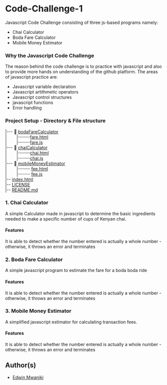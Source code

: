 # Code-Challenge-1
Javascript Code Challenge consisting of three js-based programs namely:
+ Chai Calculator
+ Boda Fare Calculator
+ Mobile Money Estimator

### Why the Javascript Code Challenge
The reason behind the code challenge is to practice with javascript and also to provide more hands on understanding of the github platform. The areas of javascript practice are:
+ Javascript variable declaration
+ Javascript artithmetic operators
+ Javascript control structures
+ javascript functions
+ Error handling


### Project Setup - Directory & File structure

|--- :file_folder: [bodaFareCalculator](./bodaFareCalculator) 
<br/>|&nbsp;&nbsp;&nbsp;&nbsp;&nbsp;&nbsp;&nbsp;&nbsp;|------[fare.html](./bodaFareCalculator/fare.html)
<br/>|&nbsp;&nbsp;&nbsp;&nbsp;&nbsp;&nbsp;&nbsp;&nbsp;|------[fare.js](./bodaFareCalculator/fare.js)
<br/>
|--- :file_folder: [chaiCalculator](./chaiCalculator)
<br/>|&nbsp;&nbsp;&nbsp;&nbsp;&nbsp;&nbsp;&nbsp;&nbsp;|------[chai.html](./dir1/file11.ext)
<br/>|&nbsp;&nbsp;&nbsp;&nbsp;&nbsp;&nbsp;&nbsp;&nbsp;|------[chai.js](./dir1/file12.ext)
<br/>
|--- :file_folder: [mobileMoneyEstimator](./mobileMoneyEstimator)
<br/>|&nbsp;&nbsp;&nbsp;&nbsp;&nbsp;&nbsp;&nbsp;&nbsp;|------ [fee.html](./mobileMoneyEstimator/fee.html)
<br/>|&nbsp;&nbsp;&nbsp;&nbsp;&nbsp;&nbsp;&nbsp;&nbsp;|------ [fee.js](./mobileMoneyEstimator/fee.js)
<br/>|-- [index.html](./index.html)
<br/>|-- [LICENSE](./LICENSE)
<br/>|-- [README.md](./README.md)

### 1. Chai Calculator
A simple Calculator made in javascript to determine the basic ingredients needed to make a specific number of cups of Kenyan chai.
#### Features
It is able to detect whether the number entered is actually a whole number - otherwise, it throws an error and terminates


### 2. Boda Fare Calculator
A simple javascript program to estimate the fare for a boda boda ride
#### Features
It is able to detect whether the number entered is actually a whole number - otherwise, it throws an error and terminates

### 3. Mobile Money Estimator
A simplified javascript estimator for calculating transaction fees.
#### Features
It is able to detect whether the number entered is actually a whole number - otherwise, it throws an error and terminates


## Author(s)
- [Edwin Mwaniki](https://github.com/edwin3v3)

